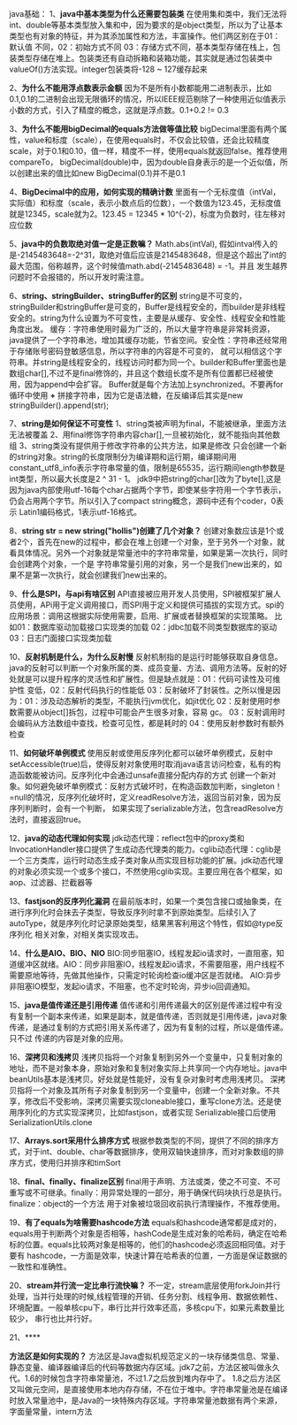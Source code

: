 java基础：
1、**java中基本类型为什么还需要包装类**
    在使用集和类中，我们无法将int、double等基本类型放入集和中，因为要求的是object类型，所以为了让基本类型也有对象的特征，并为其添加属性和方法，丰富操作。他们两区别在于01：默认值
不同，02：初始方式不同 03：存储方式不同，基本类型存储在栈上，包装类型存储在堆上。包装类还有自动拆箱和装箱功能，其实就是通过包装类中valueOf()方法实现。integer包装类将-128 ~ 127缓存起来

2、**为什么不能用浮点数表示金额**
    因为不是所有小数都能用二进制表示，比如0.1,0.1的二进制会出现无限循环的情况，所以IEEE规范剔除了一种使用近似值表示小数的方式，引入了精度的概念，这就是浮点数。0.1+0.2 != 0.3

3、**为什么不能用bigDecimal的equals方法做等值比较**
    bigDecimal里面有两个属性，value和标度（scale），在使用equals时，不仅会比较值，还会比较精度scale，对于0.1和0.10，值一样，精度不一样，使用equals就返回false。推荐使用compareTo，
bigDecimal(double)中，因为double自身表示的是一个近似值，所以创建出来的值比如new BigDecimal(0.1)并不是0.1

4、**BigDecimal中的应用，如何实现的精确计数**
    里面有一个无标度值（intVal，实际值）和标度（scale，表示小数点后的位数），一个数值为123.45，无标度值就是12345，scale就为2。123.45 = 12345 * 10^(-2)，标度为负数时，往左移对应位数

5、**java中的负数取绝对值一定是正数嘛？**
    Math.abs(intVal), 假如intval传入的是-2145483648=-2^31，取绝对值后应该是2145483648，但是这个超出了int的最大范围，俗称越界，这个时候值math.abd(-2145483648) = -1。并且
发生越界问题时不会报错的，所以开发时需注意。

6、**string、stringBuilder、stringBuffer的区别**
    string是不可变的，stringBuilder和stringBuffer是可变的，Buffer是线程安全的，而builder是非线程安全的。string为什么设置为不可变性，主要是从缓存、安全性、线程安全和性能角度出发。
缓存：字符串使用时最为广泛的，所以大量字符串是非常耗资源，java提供了一个字符串池，增加其缓存功能，节省空间。安全性：字符串还经常用于存储账号密码登敏感信息，所以字符串的内容是不可变的，
就可以相信这个字符串。并string是线程安全的，线程访问时都为同一个。builder和Buffer里面也是数组char[],不过不是final修饰的，并且这个数组长度不是所有位置都已经被使用，因为append中会扩容。
Buffer就是每个方法加上synchronized。不要再for循环中使用 **+** 拼接字符串，因为它是语法糖，在反编译后其实是new stringBuilder().append(str);

7、**string是如何保证不可变性**
    1、string类被声明为final，不能被继承，里面方法无法被覆盖 2、用final修饰字符串内容char[],一旦被初始化，就不能指向其他数组 3、string类没有提供用于修改字符串的公共方法，如果是修改
只会创建一个新的string对象。string的长度限制分为编译期和运行期，编译期间用constant_utf8_info表示字符串常量的值，限制是65535，运行期间length参数是int类型，所以最大长度是2 ^ 31 - 1。
jdk9中把string的char[]改为了byte[],这是因为java内部使用utf-16每个char占据两个字节，即使某些字符用一个字节表示，仍会占用两个字节。所以引入了compact string概念，源码中还有个coder，0表示
Latin1编码格式，1表示utf-16格式。

8、**string str = new string("hollis")创建了几个对象？**
    创建对象数应该是1个或者2个，首先在new的过程中，都会在堆上创建一个对象，至于另外一个对象，就看具体情况。另外一个对象就是常量池中的字符串常量，如果是第一次执行，同时会创建两个对象，一个是
字符串常量引用的对象，另一个是我们new出来的，如果不是第一次执行，就会创建我们new出来的。

9、**什么是SPI，与api有啥区别**
    API直接被应用开发人员使用，SPI被框架扩展人员使用，APi用于定义调用接口，而SPI用于定义和提供可插拔的实现方式。spi的应用场景：调用这根据实际使用需要，启用、扩展或者替换框架的实现策略。
比如01：数据库驱动加载接口实现类的加载 02：jdbc加载不同类型数据库的驱动 03：日志门面接口实现类加载

10、**反射机制是什么，为什么反射慢**
    反射机制指的是运行时能够获取自身信息。java的反射可以判断一个对象所属的类、成员变量、方法、调用方法等。反射的好处就是可以提升程序的灵活性和扩展性。但是缺点就是：01：代码可读性及可维护性
变低，02：反射代码执行的性能低 03：反射破坏了封装性。之所以慢是因为：01：涉及动态解析的类型，不能执行jvm优化，如jit优化 02：反射使用时参数需要从object[]拆包，过程中可能会产生很多对象，容易
gc。 03：反射调用时会编码从方法数组中查找，检查可见性，都是耗时的 04：使用反射参数时有额外检查

11、**如何破坏单例模式**
    使用反射或使用反序列化都可以破坏单例模式，反射中setAccessible(true)后，使得反射对象使用时取消java语言访问检查，私有的构造函数能被访问。反序列化中会通过unsafe直接分配内存的方式
创建一个新对象。如何避免破坏单例模式：反射方式破坏时，在构造函数加判断，singleton！=null的情况，反序列化破坏时，定义readResolve方法，返回当前对象，因为反序列判断时，会有一个判断，
如果实现了serializable方法，包含readResolve方法时，直接返回true。

12、**java的动态代理如何实现**
    jdk动态代理：reflect包中的proxy类和InvocationHandler接口提供了生成动态代理类的能力。cglib动态代理：cglib是一个三方类库，运行时动态生成子类对象从而实现目标功能的扩展。jdk动态代理
的对象必须实现一个或多个接口，不然使用cglib实现。主要应用在各个框架，如aop、过滤器、拦截器等

13、**fastjson的反序列化漏洞**
    在最前版本时，如果一个类包含接口或抽象类，在进行序列化时会抹去子类型，导致反序列时拿不到原始类型。后续引入了autoType，就是序列化时记录原始类型，结果黑客利用这个特性，假如@type反序列化
相关对象，对相关类实现攻击。

14、**什么是AIO、BIO、NIO**
    BIO:同步阻塞IO，线程发起io请求时，一直阻塞，知道缓冲区就绪。AIO：同步非阻塞IO，线程发起io请求，不需要阻塞，用户线程不需要原地等待，先做其他操作，只需定时轮询检查io缓冲区是否就绪。
AIO:异步非阻塞IO模型，发起io请求，不阻塞，也不定时轮询，异步io回调通知。

15、**java是值传递还是引用传递**
    值传递和引用传递最大的区别是传递过程中有没有复制一个副本来传递，如果是副本，就是值传递，否则就是引用传递，java对象传递，是通过复制的方式把引用关系传递了，因为有复制的过程，所以是值传递。只不过
传递的内容是对象的应用。

16、**深拷贝和浅拷贝**
    浅拷贝指将一个对象复制到另外一个变量中，只复制对象的地址，而不是对象本身，原始对象和复制对象实际上共享同一个内存地址。java中beanUtils基本是浅拷贝。好处就是性能好，没有复杂对象时考虑用浅拷贝。
深拷贝指将一个对象及其所有子对象复制到另一个变量中，创建一个全新对象。不共享，修改后不受影响，深拷贝需要实现cloneable接口，重写clone方法。还是使用序列化的方式实现深拷贝，比如fastjson，或者实现
Serializable接口后使用SerializationUtils.clone

17、**Arrays.sort采用什么排序方式**
    根据参数类型的不同，提供了不同的排序方式，对于int、double、char等数据排序，使用双轴快速排序，而对对象数组的排序方式，使用归并排序和timSort

18、**final、finally、finalize区别**
    final用于声明、方法或类，使之不可变、不可重写或不可继承。finally：用异常处理的一部分，用于确保代码块执行总是执行。finalize：object的一个方法
用于对象被垃圾回收前执行清理操作，不推荐使用。

19、**有了equals为啥需要hashcode方法**
    equals和hashcode通常都是成对的，equals用于判断两个对象是否相等，hashCode是生成对象的哈希码，确定在哈希标的位置。equals比较两对象是相等的，他们的hashcode必须返回相同值。对于要有
hashcode，一方面是效率，快速计算在哈希表的位置，一方面是保证数据的一致性和准确性。

20、**stream并行流一定比串行流快嘛？**
    不一定，stream底层使用forkJoin并行处理，当并行处理的时候,线程管理的开销、任务分割、线程争用、数据依赖性、环境配置。一般单核cpu下，串行比并行效率还高，多核cpu下，如果元素数量比较少，
串行也比并行好。

21、****


**方法区是如何实现的？**
方法区是Java虚拟机规范定义的一块存储类信息、常量、静态变量、编译器编译后的代码等数据内存区域。jdk7之前，方法区被叫做永久代。1.6的时候包含字符串常量池，不过1.7之后放到堆内存中了。
1.8之后方法区又叫做元空间，是直接使用本地内存存储，不在位于堆中。字符串常量池是在编译时放入常量池中，是Java的一块特殊内存区域。字符串常量池数据有两个来源，字面量常量，intern方法
    

